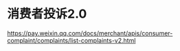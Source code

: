 # 消费者投诉2.0

https://pay.weixin.qq.com/docs/merchant/apis/consumer-complaint/complaints/list-complaints-v2.html
